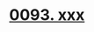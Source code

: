 # [0093. xxx](https://github.com/Tdahuyou/TNotes.react/tree/main/0093.%20xxx)

<!-- region:toc -->

<!-- endregion:toc -->
